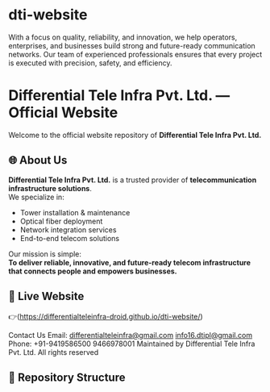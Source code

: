 # dti-website
With a focus on quality, reliability, and innovation, we help operators, enterprises, and businesses build strong and future-ready communication networks. Our team of experienced professionals ensures that every project is executed with precision, safety, and efficiency.
# Differential Tele Infra Pvt. Ltd. — Official Website

Welcome to the official website repository of **Differential Tele Infra Pvt. Ltd.**

## 🌐 About Us
**Differential Tele Infra Pvt. Ltd.** is a trusted provider of **telecommunication infrastructure solutions**.  
We specialize in:
- Tower installation & maintenance  
- Optical fiber deployment  
- Network integration services  
- End-to-end telecom solutions  

Our mission is simple:  
**To deliver reliable, innovative, and future-ready telecom infrastructure that connects people and empowers businesses.**

## 🚀 Live Website
👉(https://differentialteleinfra-droid.github.io/dti-website/) 

Contact Us
Email: differentialteleinfra@gmail.com
        info16.dtipl@gmail.com
Phone: +91-9419586500
           9466978001
  Maintained by Differential Tele Infra Pvt. Ltd. All rights reserved         

## 📂 Repository Structure
